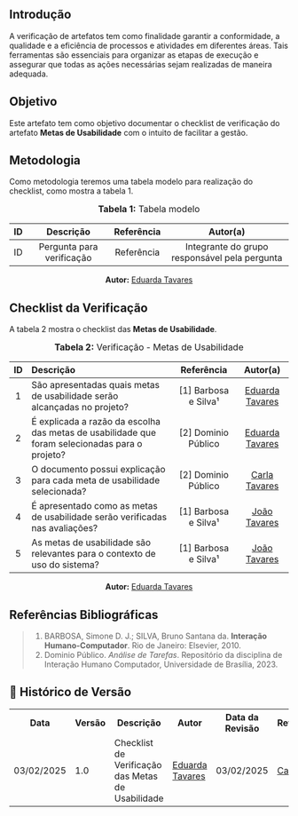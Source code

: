 ## Introdução
A verificação de artefatos tem como finalidade garantir a conformidade, a qualidade e a eficiência de processos e atividades em diferentes áreas. Tais ferramentas são essenciais para organizar as etapas de execução e assegurar que todas as ações necessárias sejam realizadas de maneira adequada.

## Objetivo
Este artefato tem como objetivo documentar o checklist de verificação do artefato **Metas de Usabilidade** com o intuito de facilitar a gestão.

## Metodologia
Como metodologia teremos uma tabela modelo para realização do checklist, como mostra a tabela 1.

<center>
<font size="3"><b>Tabela 1:</b> Tabela modelo </font>

|  ID   |         Descrição         | Referência |                   Autor(a)                    |
| :---: | :-----------------------: | :--------: | :-------------------------------------------: |
|  ID   | Pergunta para verificação | Referência | Integrante do grupo responsável pela pergunta |

<p align="center"><b>Autor:</b> <a href="https://github.com/erteduarda">Eduarda Tavares</a></p> 
</center>

## Checklist da Verificação
A tabela 2 mostra o checklist das **Metas de Usabilidade**.

<center>
<font size="3"><b>Tabela 2:</b> Verificação - Metas de Usabilidade </font>

|  ID   | Descrição                                                                                      |      Referência      |                     Autor(a)                     |
| :---: | :--------------------------------------------------------------------------------------------- | :------------------: | :----------------------------------------------: |
|   1   | São apresentadas quais metas de usabilidade serão alcançadas no projeto?                       | [1] Barbosa e Silva¹ | [Eduarda Tavares](https://github.com/erteduarda) |
|   2   | É explicada a razão da escolha das metas de usabilidade que foram selecionadas para o projeto? | [2] Dominio Público  | [Eduarda Tavares](https://github.com/erteduarda) |
|   3   | O documento possui explicação para cada meta de usabilidade selecionada?                       | [2] Dominio Público  |   [Carla Tavares](https://github.com/ccarlaa)    |
|   4   | É apresentado como as metas de usabilidade serão verificadas nas avaliações?                   | [1] Barbosa e Silva¹ |     [João Tavares](https://github.com/Joa0V)     |
|   5   | As metas de usabilidade são relevantes para o contexto de uso do sistema?                      | [1] Barbosa e Silva¹ |     [João Tavares](https://github.com/Joa0V)     |

<p align="center"><b>Autor:</b> <a href="https://github.com/erteduarda">Eduarda Tavares</a></p>
</center>

## Referências Bibliográficas
> 1. BARBOSA, Simone D. J.; SILVA, Bruno Santana da. **Interação Humano-Computador**. Rio de Janeiro: Elsevier, 2010.
> 2. Dominio Público. *Análise de Tarefas*. Repositório da disciplina de Interação Humano Computador, Universidade de Brasília, 2023.  

## :round_pushpin: Histórico de Versão 

<div align="center">
    <table>
        <tr>
            <th>Data</th>
            <th>Versão</th>
            <th>Descrição</th>
            <th>Autor</th>
            <th>Data da Revisão</th>
            <th>Revisor</th>
        </tr>
        <tr>
            <td>03/02/2025</td>
            <td>1.0</td>
            <td>Checklist de Verificação das Metas de Usabilidade</td>
            <td><a href="https://github.com/erteduarda">Eduarda Tavares</a></td>
            <td>03/02/2025</td>
            <td><a href="https://github.com/ccarlaa">Carla</a></td>
        </tr>
    </table>
</div>

